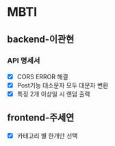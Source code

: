 # MBTI
## backend-이관현
### API 명세서
- [x] CORS ERROR 해결
- [x] Post기능 대소문자 모두 대문자 변환
- [x] 특징 2개 이상일 시 랜덤 출력 

## frontend-주세연
- [x] 카테고리 별 한개만 선택
